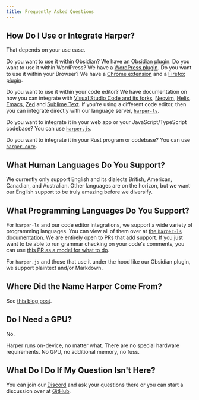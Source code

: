 ```yaml
---
title: Frequently Asked Questions
---
```


## How Do I Use or Integrate Harper?

That depends on your use case.

Do you want to use it within Obsidian? We have an [Obsidian plugin](/docs/integrations/obsidian).
Do you want to use it within WordPress? We have a [WordPress plugin](/docs/integrations/wordpress).
Do you want to use it within your Browser? We have a [Chrome extension](/docs/integrations/chrome-extension) and a [Firefox plugin](https://addons.mozilla.org/en-US/firefox/addon/private-grammar-checker-harper/). 

Do you want to use it within your code editor? We have documentation on how you can integrate with [Visual Studio Code and its forks](/docs/integrations/visual-studio-code), [Neovim](/docs/integrations/neovim), [Helix](/docs/integrations/helix), [Emacs](/docs/integrations/emacs), [Zed](/docs/integrations/zed) and [Sublime Text](/docs/integrations/sublime-text). If you're using a different code editor, then you can integrate directly with our language server, [`harper-ls`](/docs/integrations/language-server).

Do you want to integrate it in your web app or your JavaScript/TypeScript codebase? You can use [`harper.js`](./harperjs/introduction).

Do you want to integrate it in your Rust program or codebase? You can use [`harper-core`](https://crates.io/crates/harper-core).

## What Human Languages Do You Support?

We currently only support English and its dialects British, American, Canadian, and Australian. Other languages are on the horizon, but we want our English support to be truly amazing before we diversify.

## What Programming Languages Do You Support?

For `harper-ls` and our code editor integrations, we support a wide variety of programming languages. You can view all of them over at [the `harper-ls` documentation](/docs/integrations/language-server#Supported-Languages). We are entirely open to PRs that add support. If you just want to be able to run grammar checking on your code's comments, you can use [this PR as a model for what to do](https://github.com/Automattic/harper/pull/332).

For `harper.js` and those that use it under the hood like our Obsidian plugin, we support plaintext and/or Markdown.

## Where Did the Name Harper Come From?

See [this blog post](https://elijahpotter.dev/articles/naming_harper).

## Do I Need a GPU?

No.

Harper runs on-device, no matter what.
There are no special hardware requirements.
No GPU, no additional memory, no fuss.

## What Do I Do If My Question Isn't Here?

You can join our [Discord](https://discord.gg/invite/JBqcAaKrzQ) and ask your questions there or you can start a discussion over at [GitHub](https://github.com/Automattic/harper/discussions).
